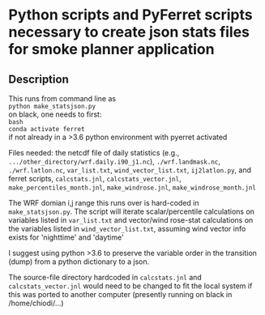 # Python scripts and PyFerret scripts necessary to create json stats files for smoke planner application

## Description

This runs from command line as   
`python make_statsjson.py`  
on black, one needs to first:   
`bash`  
`conda activate ferret`  
if not already in a >3.6 python environment with pyerret activated  

Files needed: the netcdf file of daily statistics (e.g., `.../other_directory/wrf.daily.i90_j1.nc`), `./wrf.landmask.nc`, `./wrf.latlon.nc`, `var_list.txt`, `wind_vector_list.txt`, `ij2latlon.py`, and ferret scripts, `calcstats.jnl`,  `calcstats_vector.jnl`, `make_percentiles_month.jnl`,  `make_windrose.jnl`,  `make_windrose_month.jnl`  

The WRF domian i,j range this runs over is hard-coded in `make_statsjson.py`. The script will iterate scalar/percentile calculations on variables listed in `var_list.txt` and vector/wind rose-stat calculations on the variables listed in `wind_vector_list.txt`, assuming wind vector info exists for 'nighttime' and 'daytime'  

I suggest using python >3.6 to preserve the variable order in the transition (dump) from a python dictionary to a json.

The source-file directory hardcoded in `calcstats.jnl` and `calcstats_vector.jnl` would need to be changed to fit the local system if this was ported to another computer (presently running on black in /home/chiodi/...)
